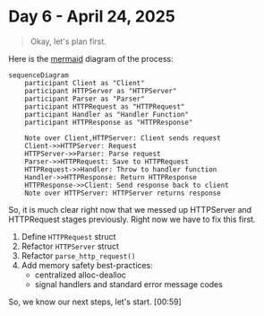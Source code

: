 # Day 6 - April 24, 2025

> Okay, let's plan first. 

Here is the [mermaid](https://mermaid.liveedit.me/) diagram of the process:

```mermaid
sequenceDiagram
    participant Client as "Client"
    participant HTTPServer as "HTTPServer"
    participant Parser as "Parser"
    participant HTTPRequest as "HTTPRequest"
    participant Handler as "Handler Function"
    participant HTTPResponse as "HTTPResponse"

    Note over Client,HTTPServer: Client sends request
    Client->>HTTPServer: Request
    HTTPServer->>Parser: Parse request
    Parser->>HTTPRequest: Save to HTTPRequest
    HTTPRequest->>Handler: Throw to handler function
    Handler->>HTTPResponse: Return HTTPResponse
    HTTPResponse->>Client: Send response back to client
    Note over HTTPServer: HTTPServer returns response
```

So, it is much clear right now that we messed up HTTPServer and HTTPRequest stages previously. Right now we have to fix this first.

1. Define `HTTPRequest` struct
2. Refactor `HTTPServer` struct
3. Refactor `parse_http_request()`
4. Add memory safety best-practices:
    - centralized alloc-dealloc
    - signal handlers and standard error message codes

So, we know our next steps, let's start. [00:59]

